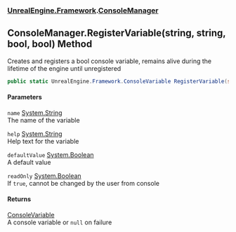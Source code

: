 ### [UnrealEngine.Framework](./UnrealEngine-Framework.md 'UnrealEngine.Framework').[ConsoleManager](./ConsoleManager.md 'UnrealEngine.Framework.ConsoleManager')
## ConsoleManager.RegisterVariable(string, string, bool, bool) Method
Creates and registers a bool console variable, remains alive during the lifetime of the engine until unregistered  
```csharp
public static UnrealEngine.Framework.ConsoleVariable RegisterVariable(string name, string help, bool defaultValue=false, bool readOnly=false);
```
#### Parameters
<a name='UnrealEngine-Framework-ConsoleManager-RegisterVariable(string_string_bool_bool)-name'></a>
`name` [System.String](https://docs.microsoft.com/en-us/dotnet/api/System.String 'System.String')  
The name of the variable  
  
<a name='UnrealEngine-Framework-ConsoleManager-RegisterVariable(string_string_bool_bool)-help'></a>
`help` [System.String](https://docs.microsoft.com/en-us/dotnet/api/System.String 'System.String')  
Help text for the variable  
  
<a name='UnrealEngine-Framework-ConsoleManager-RegisterVariable(string_string_bool_bool)-defaultValue'></a>
`defaultValue` [System.Boolean](https://docs.microsoft.com/en-us/dotnet/api/System.Boolean 'System.Boolean')  
A default value  
  
<a name='UnrealEngine-Framework-ConsoleManager-RegisterVariable(string_string_bool_bool)-readOnly'></a>
`readOnly` [System.Boolean](https://docs.microsoft.com/en-us/dotnet/api/System.Boolean 'System.Boolean')  
If `true`, cannot be changed by the user from console  
  
#### Returns
[ConsoleVariable](./ConsoleVariable.md 'UnrealEngine.Framework.ConsoleVariable')  
A console variable or `null` on failure  
